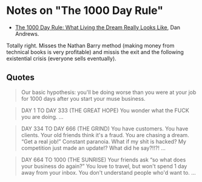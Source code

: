 # Notes on "The 1000 Day Rule"

* [The 1000 Day Rule: What Living the Dream Really Looks Like](https://tropicalmba.com/articles/living-the-dream), Dan Andrews.

Totally right. Misses the Nathan Barry method (making money from technical books is very profitable) and missis the exit and the following existential crisis (everyone sells eventually).


## Quotes

> Our basic hypothesis: you'll be doing worse than you were at your job for 1000 days after you start your muse business.

> DAY 1 TO DAY 333 (THE GREAT HOPE)
> You wonder what the FUCK you are doing.
> ...

> DAY 334 TO DAY 666 (THE GRIND)
> You have customers. You have clients.
> Your old friends think it's a fraud. You are chasing a dream. “Get a real job!”
> Constant paranoia. What if my shit is hacked? My competition just made an update!? What did he say?!!?!
> ...

> DAY 664 TO 1000 (THE SUNRISE)
> Your friends ask “so what does your business do again?”
> You love to travel, but won't spend 1 day away from your inbox. You don't understand people who'd want to.
> ...


